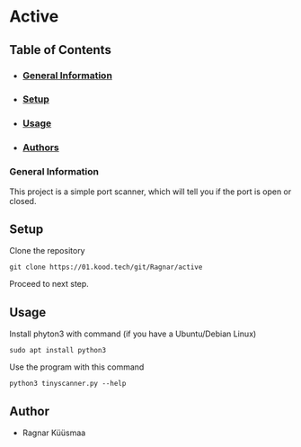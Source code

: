 # Active

## Table of Contents
- ### [General Information](#general-information)
- ### [Setup](#setup)
- ### [Usage](#usage)
- ### [Authors](#authors)

### General Information
This project is a simple port scanner, which will tell you if the port is open or closed.

## Setup
Clone the repository
```
git clone https://01.kood.tech/git/Ragnar/active
```
Proceed to next step.

## Usage
Install phyton3 with command (if you have a Ubuntu/Debian Linux)
```
sudo apt install python3  
```
Use the program with this command
```
python3 tinyscanner.py --help
```

## Author
- Ragnar Küüsmaa